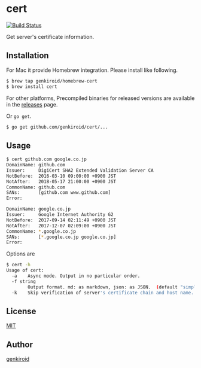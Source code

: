 # cert

[![Build Status](https://travis-ci.org/genkiroid/cert.svg?branch=master)](https://travis-ci.org/genkiroid/cert)

Get server's certificate information.

## Installation

For Mac it provide Homebrew integration.
Please install like following.

```sh
$ brew tap genkiroid/homebrew-cert
$ brew install cert
```

For other platforms, Precompiled binaries for released versions are available in the [releases](https://github.com/genkiroid/cert/releases) page.

Or `go get`.

```sh
$ go get github.com/genkiroid/cert/...
```

## Usage

```sh
$ cert github.com google.co.jp
DomainName: github.com
Issuer:     DigiCert SHA2 Extended Validation Server CA
NotBefore:  2016-03-10 09:00:00 +0900 JST
NotAfter:   2018-05-17 21:00:00 +0900 JST
CommonName: github.com
SANs:       [github.com www.github.com]
Error:

DomainName: google.co.jp
Issuer:     Google Internet Authority G2
NotBefore:  2017-09-14 02:11:49 +0900 JST
NotAfter:   2017-12-07 02:09:00 +0900 JST
CommonName: *.google.co.jp
SANs:       [*.google.co.jp google.co.jp]
Error:

```

Options are

```sh
$ cert -h
Usage of cert:
  -a    Async mode. Output in no particular order.
  -f string
        Output format. md: as markdown, json: as JSON.  (default "simple table")
  -k    Skip verification of server's certificate chain and host name.
```

## License

[MIT](https://github.com/genkiroid/cert/blob/master/LICENSE)

## Author

[genkiroid](https://github.com/genkiroid)

